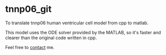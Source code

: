 tnnp06_git
==========

To translate tnnp06 human ventricular cell model from cpp to matlab.

This model uses the ODE solver provided by the MATLAB, so it's faster and clearer than the original code written in cpp.

Feel free to [contact](shanzhuo.zhang@gmail.com) me.
